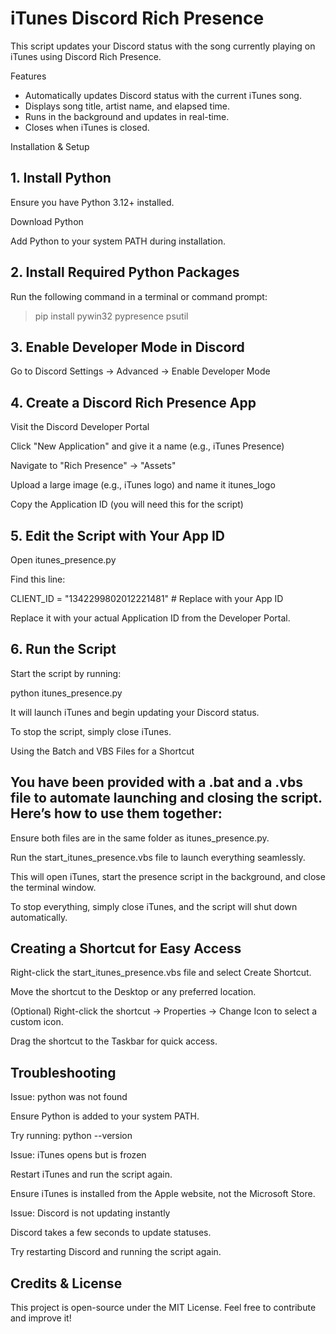 # iTunes Discord Rich Presence

This script updates your Discord status with the song currently playing on iTunes using Discord Rich Presence.

Features

- Automatically updates Discord status with the current iTunes song.
- Displays song title, artist name, and elapsed time.
- Runs in the background and updates in real-time.
- Closes when iTunes is closed.

Installation & Setup

## 1. Install Python

  Ensure you have Python 3.12+ installed.

Download Python

Add Python to your system PATH during installation.

## 2. Install Required Python Packages

  Run the following command in a terminal or command prompt:

  > pip install pywin32 pypresence psutil

## 3. Enable Developer Mode in Discord

Go to Discord Settings → Advanced → Enable Developer Mode

## 4. Create a Discord Rich Presence App

Visit the Discord Developer Portal

Click "New Application" and give it a name (e.g., iTunes Presence)

Navigate to "Rich Presence" → "Assets"

Upload a large image (e.g., iTunes logo) and name it itunes_logo

Copy the Application ID (you will need this for the script)

## 5. Edit the Script with Your App ID

Open itunes_presence.py

Find this line:

CLIENT_ID = "1342299802012221481"  # Replace with your App ID

Replace it with your actual Application ID from the Developer Portal.

## 6. Run the Script

Start the script by running:

python itunes_presence.py

It will launch iTunes and begin updating your Discord status.

To stop the script, simply close iTunes.

Using the Batch and VBS Files for a Shortcut

## You have been provided with a .bat and a .vbs file to automate launching and closing the script. Here’s how to use them together:

Ensure both files are in the same folder as itunes_presence.py.

Run the start_itunes_presence.vbs file to launch everything seamlessly.

This will open iTunes, start the presence script in the background, and close the terminal window.

To stop everything, simply close iTunes, and the script will shut down automatically.

## Creating a Shortcut for Easy Access

Right-click the start_itunes_presence.vbs file and select Create Shortcut.

Move the shortcut to the Desktop or any preferred location.

(Optional) Right-click the shortcut → Properties → Change Icon to select a custom icon.

Drag the shortcut to the Taskbar for quick access.

## Troubleshooting

Issue: python was not found

Ensure Python is added to your system PATH.

Try running: python --version

Issue: iTunes opens but is frozen

Restart iTunes and run the script again.

Ensure iTunes is installed from the Apple website, not the Microsoft Store.

Issue: Discord is not updating instantly

Discord takes a few seconds to update statuses.

Try restarting Discord and running the script again.

## Credits & License

This project is open-source under the MIT License. Feel free to contribute and improve it!

